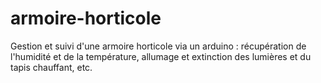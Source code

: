 # armoire-horticole
Gestion et suivi d'une armoire horticole via un arduino : récupération de l'humidité et de la température, allumage et extinction des lumières et du tapis chauffant, etc.
